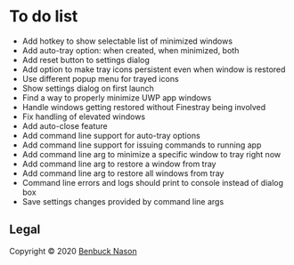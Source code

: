 # To do list

- Add hotkey to show selectable list of minimized windows
- Add auto-tray option: when created, when minimized, both
- Add reset button to settings dialog
- Add option to make tray icons persistent even when window is restored
- Use different popup menu for trayed icons
- Show settings dialog on first launch
- Find a way to properly minimize UWP app windows
- Handle windows getting restored without Finestray being involved
- Fix handling of elevated windows
- Add auto-close feature
- Add command line support for auto-tray options
- Add command line support for issuing commands to running app
- Add command line arg to minimize a specific window to tray right now
- Add command line arg to restore a window from tray
- Add command line arg to restore all windows from tray
- Command line errors and logs should print to console instead of dialog box
- Save settings changes provided by command line args

## Legal

Copyright &copy; 2020 [Benbuck Nason](<https://github.com/benbuck>)
